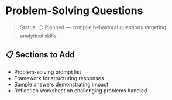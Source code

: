 # Problem-Solving Questions

>Status: ⚪ Planned — compile behavioral questions targeting analytical skills.

## 📋 Sections to Add

- Problem-solving prompt list
- Framework for structuring responses
- Sample answers demonstrating impact
- Reflection worksheet on challenging problems handled
